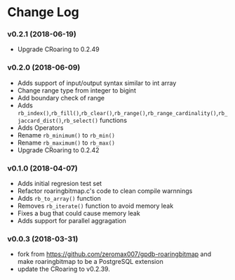 
# Change Log

### v0.2.1 (2018-06-19)
- Upgrade CRoaring to 0.2.49

### v0.2.0 (2018-06-09)
- Adds support of input/output syntax similar to int array
- Change range type from integer to bigint
- Add boundary check of range
- Adds `rb_index()`,`rb_fill()`,`rb_clear()`,`rb_range()`,`rb_range_cardinality()`,`rb_jaccard_dist()`,`rb_select()` functions
- Adds Operators
- Rename `rb_minimum()` to `rb_min()`
- Rename `rb_maximum()` to `rb_max()`
- Upgrade CRoaring to 0.2.42

### v0.1.0 (2018-04-07)
- Adds initial regresion test set
- Refactor roaringbitmap.c's code to clean compile warnnings
- Adds `rb_to_array()` function
- Removes `rb_iterate()` function to avoid memory leak
- Fixes a bug that could cause memory leak
- Adds support for parallel aggragation

### v0.0.3 (2018-03-31)

- fork from https://github.com/zeromax007/gpdb-roaringbitmap and make roaringbitmap to be a PostgreSQL extension
- update the CRoaring to v0.2.39.